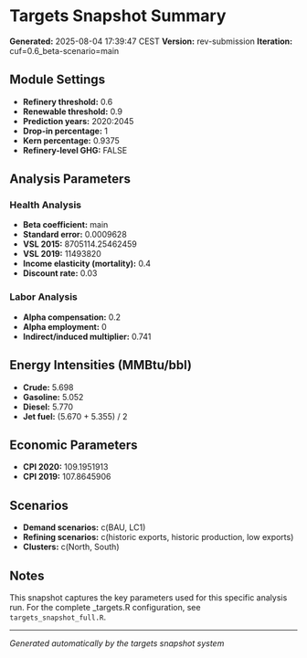 # Targets Snapshot Summary

**Generated:**  2025-08-04 17:39:47 CEST
**Version:**  rev-submission
**Iteration:**  cuf=0.6_beta-scenario=main

## Module Settings

- **Refinery threshold:**  0.6
- **Renewable threshold:**  0.9
- **Prediction years:**  2020:2045
- **Drop-in percentage:**  1
- **Kern percentage:**  0.9375
- **Refinery-level GHG:**  FALSE

## Analysis Parameters

### Health Analysis
- **Beta coefficient:**  main
- **Standard error:**  0.0009628
- **VSL 2015:**  8705114.25462459
- **VSL 2019:**  11493820
- **Income elasticity (mortality):**  0.4
- **Discount rate:**  0.03

### Labor Analysis
- **Alpha compensation:**  0.2
- **Alpha employment:**  0
- **Indirect/induced multiplier:**  0.741

## Energy Intensities (MMBtu/bbl)

- **Crude:**  5.698
- **Gasoline:**  5.052
- **Diesel:**  5.770
- **Jet fuel:**  (5.670 + 5.355) / 2

## Economic Parameters

- **CPI 2020:**  109.1951913
- **CPI 2019:**  107.8645906

## Scenarios

- **Demand scenarios:**  c(BAU, LC1)
- **Refining scenarios:**  c(historic exports, historic production, low exports)
- **Clusters:**  c(North, South)

## Notes

This snapshot captures the key parameters used for this specific analysis run.
For the complete _targets.R configuration, see `targets_snapshot_full.R`.

---
*Generated automatically by the targets snapshot system*

